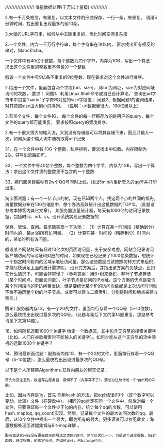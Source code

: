 

/////////////////// 海量数据处理(千万以上量级)  ///////////


2.有一千万条短信，有重复，以文本文件的形式保存，一行一条，有重复。
请用5分钟时间，找出重复出现最多的前10条。



3.大量的URL字符串，如何从中去除重复的，优化时间空间复杂度

 

2.一个文件，内含一千万行字符串，每个字符串在1K以内，
要求找出所有相反的串对，如abc和cba。

 
一个文件中有40亿个整数，每个整数为四个字节，内存为1GB，写出一个算法：求出这个文件里的整数里不包含的一个整数

假设一个文件中有9亿条不重复的9位整数，现在要求对这个文件进行排序。



2.给出一个文件，里面包含两个字段{url、size}，
即url为网址，size为对应网址访问的次数，
要求：
问题1、利用Linux Shell命令或自己设计算法，
查询出url字符串中包含“baidu”子字符串对应的size字段值；
问题2、根据问题1的查询结果，对其按照size由大到小的排列。
（说明：url数据量很大，100亿级以上）
 

 

3.有10个文件，每个文件1G，
每个文件的每一行都存放的是用户的query，每个文件的query都可能重复。
要求按照query的频度排序.

 

2.有一个很大很大的输入流，大到没有存储器可以将其存储下来，而且只输入一次，如何从这个输入流中随机取得m个记录




31、在一个文件中有 10G 个整数，乱序排列，要求找出中位数。内存限制为 2G。只写出思路即可。



32、一个文件中有40亿个整数，每个整数为四个字节，内存为1GB，写出一个算法：求出这个文件里的整数里不包含的一个整数


33、腾讯服务器每秒有2w个QQ号同时上线，找出5min内重新登入的qq号并打印出来。




淘宝面试题：有一个一亿节点的树，现在已知两个点，找这两个点的共同的祖先。
海量数据分布在100台电脑中，想个办法高效统计出这批数据的TOP10。（此题请参考本博客内其它文章）。
某服务器流量统计器，每天有1000亿的访问记录数据，包括时间、url、ip。设计系统实现记录数据的

保存、管理、查询。要求能实现一下功能：
（1）计算在某一时间段（精确到分）时间内的，某url的所有访问量。
（2）计算在某一时间段（精确到分）时间内的，某ip的所有访问量。

 

假设某个网站每天有超过10亿次的页面访问量，出于安全考虑，网站会记录访问客户端访问的ip地址和对应的时间，如果现在已经记录了1000亿条数据，想统计一个指定时间段内的区域ip地址访问量，那么这些数据应该按照何种方式来组织，才能尽快满足上面的统计需求呢，
设计完方案后，并指出该方案的优缺点，比如在什么情况下，可能会非常慢？（参考答案：用B+树来组织，非叶子节点存储（某个时间点，页面访问量），叶子节点是访问的IP地址。这个方案的优点是查询某个时间段内的IP访问量很快，但是要统计某个IP的访问次数或是上次访问时间就不得不遍历整个树的叶子节点。或者可以建立二级索引，分别是时间和地点来建立索引。）

 

腾讯1.服务器内存1G，有一个2G的文件，里面每行存着一个QQ号（5-10位数），怎么最快找出出现过最多次的QQ号。（此题与稍后下文的第14题重复，思路参考请见下文第14题）。





18、如何随机选取1000个关键字
给定一个数据流，其中包含无穷尽的搜索关键字（比如，人们在谷歌搜索时不断输入的关键字）。如何才能从这个无穷尽的流中随机的选取1000个关键字？





14、腾讯最新面试题：服务器内存1G，有一个2G的文件，里面每行存着一个QQ号（5-10位数），怎么最快找出出现过最多次的QQ号。

以下是个人所建第Algorithms_12群内朋友的聊天记录：

    首先你要注意到，数据存在服务器，存储不了（内存存不了），要想办法统计每一个qq出现的次数。
比如，因为内存是1g，首先 你用hash 的方法，把qq分配到10个（这个数字可以变动，比较）文件（在硬盘中）。
    相同的qq肯定在同一个文件中，然后对每一个文件，只要保证每一个文件少于1g的内存，统计每个qq的次数，可以使用hash_map(qq, qq_count)实现。然后，记录每个文件的最大访问次数的qq，最后，从10个文件中找出一个最大，即为所有的最大。更多读者可以参见此文：海量数据处理面试题集锦与Bit-map详解 。

    那若面试官问有没有更高效率的解法之类的?这时，你可以优化一下，但是这个速度很快，hash函数，速度很快，他肯定会问，你如何设计，用bitmap也行。


